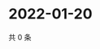 # 2022-01-20

共 0 条

<!-- BEGIN WEIBO -->
<!-- 最后更新时间 Thu Jan 20 2022 04:00:52 GMT+0800 (China Standard Time) -->

<!-- END WEIBO -->
